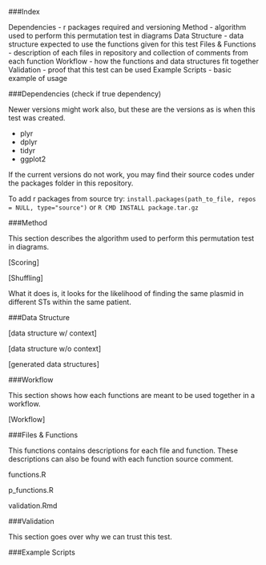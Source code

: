 ###Index

Dependencies - r packages required and versioning
Method - algorithm used to perform this permutation test in diagrams
Data Structure - data structure expected to use the functions given for this test
Files & Functions - description of each files in repository and collection of comments from each function
Workflow - how the functions and data structures fit together
Validation - proof that this test can be used
Example Scripts - basic example of usage

###Dependencies (check if true dependency)

Newer versions might work also, but these are the versions as is when this test was created.
- plyr 
- dplyr 
- tidyr 
- ggplot2 

If the current versions do not work, you may find their source codes under the packages folder in this repository.

To add r packages from source try:
`install.packages(path_to_file, repos = NULL, type="source")`
or
`R CMD INSTALL package.tar.gz`


###Method

This section describes the algorithm used to perform this permutation test in diagrams.

[Scoring]

[Shuffling]

What it does is, it looks for the likelihood of finding the same plasmid in different STs within the same patient.


###Data Structure

[data structure w/ context]

[data structure w/o context]

[generated data structures]


###Workflow

This section shows how each functions are meant to be used together in a workflow.

[Workflow]


###Files & Functions

This functions contains descriptions for each file and function. These descriptions can also be found with each function source comment.

functions.R

p_functions.R

validation.Rmd



###Validation

This section goes over why we can trust this test.



###Example Scripts